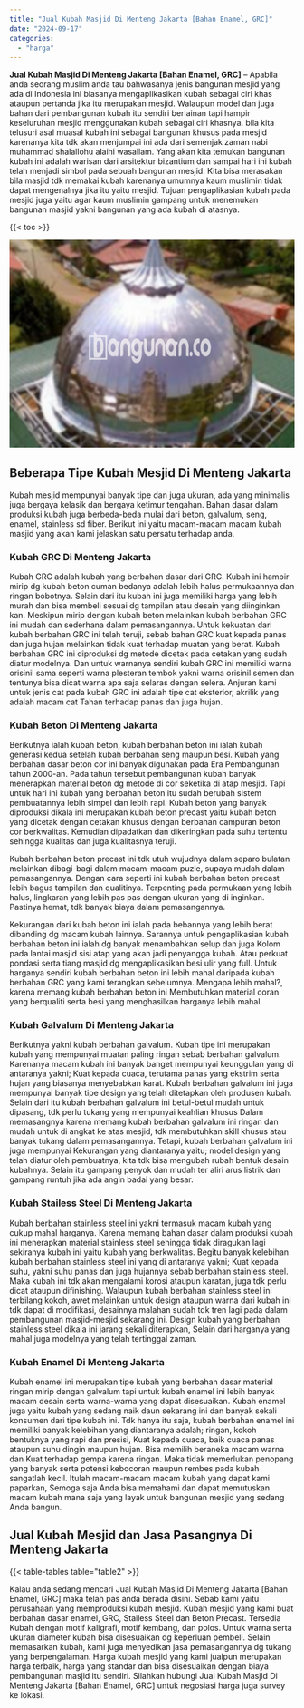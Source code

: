 ```yaml
---
title: "Jual Kubah Masjid Di Menteng Jakarta [Bahan Enamel, GRC]"
date: "2024-09-17"
categories: 
  - "harga"
---
```


**Jual Kubah Masjid Di Menteng Jakarta \[Bahan Enamel, GRC\]** – Apabila anda seorang muslim anda tau bahwasanya jenis bangunan mesjid yang ada di Indonesia ini biasanya mengaplikasikan kubah sebagai ciri khas ataupun pertanda jika itu merupakan mesjid. Walaupun model dan juga bahan dari pembangunan kubah itu sendiri berlainan tapi hampir keseluruhan mesjid menggunakan kubah sebagai ciri khasnya. bila kita telusuri asal muasal kubah ini sebagai bangunan khusus pada mesjid karenanya kita tdk akan menjumpai ini ada dari semenjak zaman nabi muhammad shalallohu alaihi wasallam. Yang akan kita temukan bangunan kubah ini adalah warisan dari arsitektur bizantium dan sampai hari ini kubah telah menjadi simbol pada sebuah bangunan mesjid. Kita bisa merasakan bila masjid tdk memakai kubah karenanya umumnya kaum muslimin tidak dapat mengenalnya jika itu yaitu mesjid. Tujuan pengaplikasian kubah pada mesjid juga yaitu agar kaum muslimin gampang untuk menemukan bangunan masjid yakni bangunan yang ada kubah di atasnya.

{{< toc >}}

![Jual Kubah Masjid Di Menteng Jakarta [Bahan Enamel, GRC]](/images/jual-kubah-masjid-19.png)

## Beberapa Tipe Kubah Mesjid Di Menteng Jakarta

Kubah mesjid mempunyai banyak tipe dan juga ukuran, ada yang minimalis juga bergaya kelasik dan bergaya ketimur tengahan. Bahan dasar dalam produksi kubah juga berbeda-beda mulai dari beton, galvalum, seng, enamel, stainless sd fiber. Berikut ini yaitu macam-macam macam kubah masjid yang akan kami jelaskan satu persatu terhadap anda.

### Kubah GRC Di Menteng Jakarta

Kubah GRC adalah kubah yang berbahan dasar dari GRC. Kubah ini hampir mirip dg kubah beton cuman bedanya adalah lebih halus permukaannya dan ringan bobotnya. Selain dari itu kubah ini juga memiliki harga yang lebih murah dan bisa membeli sesuai dg tampilan atau desain yang diinginkan kan. Meskipun mirip dengan kubah beton melainkan kubah berbahan GRC ini mudah dan sederhana dalam pemasangannya. Untuk kekuatan dari kubah berbahan GRC ini telah teruji, sebab bahan GRC kuat kepada panas dan juga hujan melainkan tidak kuat terhadap muatan yang berat. Kubah berbahan GRC ini diproduksi dg metode dicetak pada cetakan yang sudah diatur modelnya. Dan untuk warnanya sendiri kubah GRC ini memiliki warna orisinil sama seperti warna plesteran tembok yakni warna orisinil semen dan tentunya bisa dicat warna apa saja selaras dengan selera. Anjuran kami untuk jenis cat pada kubah GRC ini adalah tipe cat eksterior, akrilik yang adalah macam cat Tahan terhadap panas dan juga hujan.

### Kubah Beton Di Menteng Jakarta

Berikutnya ialah kubah beton, kubah berbahan beton ini ialah kubah generasi kedua setelah kubah berbahan seng maupun besi. Kubah yang berbahan dasar beton cor ini banyak digunakan pada Era Pembangunan tahun 2000-an. Pada tahun tersebut pembangunan kubah banyak menerapkan material beton dg metode di cor seketika di atap mesjid. Tapi untuk hari ini kubah yang berbahan beton itu sudah berubah sistem pembuatannya lebih simpel dan lebih rapi. Kubah beton yang banyak diproduksi dikala ini merupakan kubah beton precast yaitu kubah beton yang dicetak dengan cetakan khusus dengan berbahan campuran beton cor berkwalitas. Kemudian dipadatkan dan dikeringkan pada suhu tertentu sehingga kualitas dan juga kualitasnya teruji.

Kubah berbahan beton precast ini tdk utuh wujudnya dalam separo bulatan melainkan dibagi-bagi dalam macam-macam puzle, supaya mudah dalam pemasangannya. Dengan cara seperti ini kubah berbahan beton precast lebih bagus tampilan dan qualitinya. Terpenting pada permukaan yang lebih halus, lingkaran yang lebih pas pas dengan ukuran yang di inginkan. Pastinya hemat, tdk banyak biaya dalam pemasangannya.

Kekurangan dari kubah beton ini ialah pada bebannya yang lebih berat dibanding dg macam kubah lainnya. Sarannya untuk pengaplikasian kubah berbahan beton ini ialah dg banyak menambahkan selup dan juga Kolom pada lantai masjid sisi atap yang akan jadi penyangga kubah. Atau perkuat pondasi serta tiang masjid dg mengaplikasikan besi ulir yang full. Untuk harganya sendiri kubah berbahan beton ini lebih mahal daripada kubah berbahan GRC yang kami terangkan sebelumnya. Mengapa lebih mahal?, karena memang kubah berbahan beton ini Membutuhkan material coran yang berqualiti serta besi yang menghasilkan harganya lebih mahal.

### Kubah Galvalum Di Menteng Jakarta

Berikutnya yakni kubah berbahan galvalum. Kubah tipe ini merupakan kubah yang mempunyai muatan paling ringan sebab berbahan galvalum. Karenanya macam kubah ini banyak banget mempunyai keunggulan yang di antaranya yakni; Kuat kepada cuaca, terutama panas yang ekstrim serta hujan yang biasanya menyebabkan karat. Kubah berbahan galvalum ini juga mempunyai banyak tipe design yang telah ditetapkan oleh produsen kubah. Selain dari itu kubah berbahan galvalum ini betul-betul mudah untuk dipasang, tdk perlu tukang yang mempunyai keahlian khusus Dalam memasangnya karena memang kubah berbahan galvalum ini ringan dan mudah untuk di angkat ke atas mesjid, tdk membutuhkan skill khusus atau banyak tukang dalam pemasangannya. Tetapi, kubah berbahan galvalum ini juga mempunyai Kekurangan yang diantaranya yaitu; model design yang telah diatur oleh pembuatnya, kita tdk bisa mengubah rubah bentuk desain kubahnya. Selain itu gampang penyok dan mudah ter aliri arus listrik dan gampang runtuh jika ada angin badai yang besar.

### Kubah Stailess Steel Di Menteng Jakarta

Kubah berbahan stainless steel ini yakni termasuk macam kubah yang cukup mahal harganya. Karena memang bahan dasar dalam produksi kubah ini menerapkan material stainless steel sehingga tidak diragukan lagi sekiranya kubah ini yaitu kubah yang berkwalitas. Begitu banyak kelebihan kubah berbahan stainless steel ini yang di antaranya yakni; Kuat kepada suhu, yakni suhu panas dan juga hujannya sebab berbahan stainless steel. Maka kubah ini tdk akan mengalami korosi ataupun karatan, juga tdk perlu dicat ataupun difinishing. Walaupun kubah berbahan stainless steel ini terbilang kokoh, awet melainkan untuk design ataupun warna dari kubah ini tdk dapat di modifikasi, desainnya malahan sudah tdk tren lagi pada dalam pembangunan masjid-mesjid sekarang ini. Design kubah yang berbahan stainless steel dikala ini jarang sekali diterapkan, Selain dari harganya yang mahal juga modelnya yang telah tertinggal zaman.

### Kubah Enamel Di Menteng Jakarta

Kubah enamel ini merupakan tipe kubah yang berbahan dasar material ringan mirip dengan galvalum tapi untuk kubah enamel ini lebih banyak macam desain serta warna-warna yang dapat disesuaikan. Kubah enamel juga yaitu kubah yang sedang naik daun sekarang ini dan banyak sekali konsumen dari tipe kubah ini. Tdk hanya itu saja, kubah berbahan enamel ini memiliki banyak kelebihan yang diantaranya adalah; ringan, kokoh bentuknya yang rapi dan presisi, Kuat kepada cuaca, baik cuaca panas ataupun suhu dingin maupun hujan. Bisa memilih beraneka macam warna dan Kuat terhadap gempa karena ringan. Maka tidak memerlukan penopang yang banyak serta potensi kebocoran maupun rembes pada kubah sangatlah kecil. Itulah macam-macam macam kubah yang dapat kami paparkan, Semoga saja Anda bisa memahami dan dapat memutuskan macam kubah mana saja yang layak untuk bangunan mesjid yang sedang Anda bangun.

## Jual Kubah Mesjid dan Jasa Pasangnya Di Menteng Jakarta

{{< table-tables table="table2" >}}

Kalau anda sedang mencari Jual Kubah Masjid Di Menteng Jakarta \[Bahan Enamel, GRC\] maka telah pas anda berada disini. Sebab kami yaitu perusahaan yang memproduksi kubah mesjid. Kubah mesjid yang kami buat berbahan dasar enamel, GRC, Stailess Steel dan Beton Precast. Tersedia Kubah dengan motif kaligrafi, motif kembang, dan polos. Untuk warna serta ukuran diameter kubah bisa disesuaikan dg keperluan pembeli. Selain memasarkan kubah, kami juga menyedikan jasa pemasangannya dg tukang yang berpengalaman. Harga kubah mesjid yang kami jualpun merupakan harga terbaik, harga yang standar dan bisa disesuaikan dengan biaya pembangunan masjid itu sendiri. Silahkan hubungi Jual Kubah Masjid Di Menteng Jakarta \[Bahan Enamel, GRC\] untuk negosiasi harga juga survey ke lokasi.
